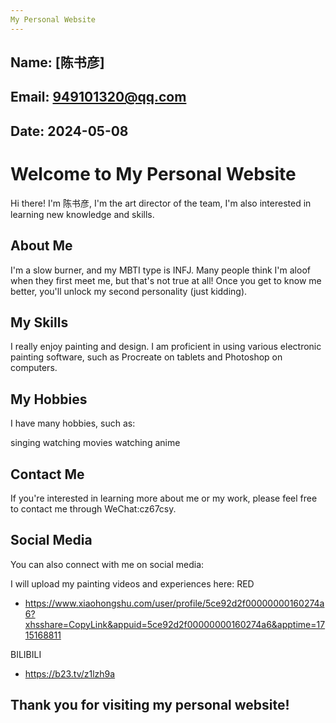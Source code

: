 ```yaml
---
My Personal Website
---
```



Name: [陈书彦]
---


Email: [949101320@qq.com](mailto:your-email@example.com)
---


Date: 2024-05-08
---

# Welcome to My Personal Website

Hi there! I'm 陈书彦, I'm the art director of the team, I'm also interested in learning new knowledge and skills.

## About Me

I'm a slow burner, and my MBTI type is INFJ. Many people think I'm aloof when they first meet me, but that's not true at all! Once you get to know me better, you'll unlock my second personality (just kidding).

## My Skills

I really enjoy painting and design. I am proficient in using various electronic painting software, such as Procreate on tablets and Photoshop on computers.

## My Hobbies

I have many hobbies, such as:

singing
watching movies
watching anime

## Contact Me

If you're interested in learning more about me or my work, please feel free to contact me through WeChat:cz67csy.

## Social Media

You can also connect with me on social media:

I will upload my painting videos and experiences here:
RED
* https://www.xiaohongshu.com/user/profile/5ce92d2f00000000160274a6?xhsshare=CopyLink&appuid=5ce92d2f00000000160274a6&apptime=1715168811

BILIBILI
* https://b23.tv/z1lzh9a

## Thank you for visiting my personal website!